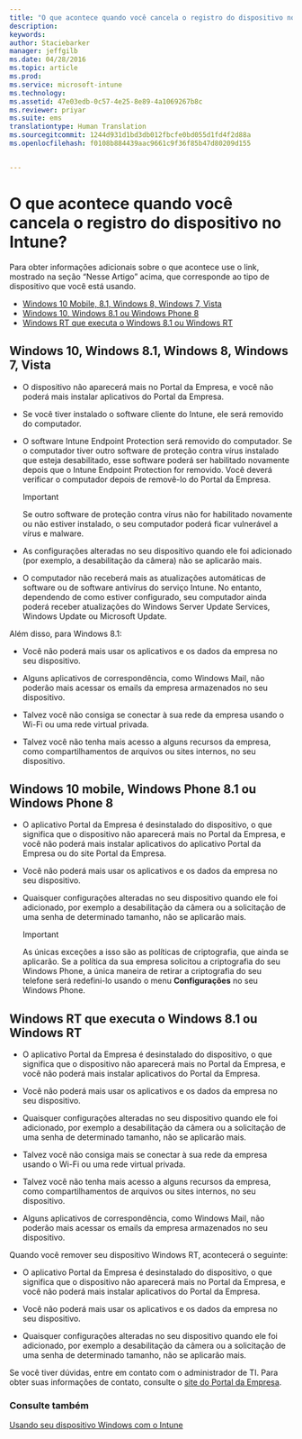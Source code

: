 ```yaml
---
title: "O que acontece quando você cancela o registro do dispositivo no Intune? | Microsoft Intune"
description: 
keywords: 
author: Staciebarker
manager: jeffgilb
ms.date: 04/28/2016
ms.topic: article
ms.prod: 
ms.service: microsoft-intune
ms.technology: 
ms.assetid: 47e03edb-0c57-4e25-8e89-4a1069267b8c
ms.reviewer: priyar
ms.suite: ems
translationtype: Human Translation
ms.sourcegitcommit: 1244d931d1bd3db012fbcfe0bd055d1fd4f2d88a
ms.openlocfilehash: f0108b884439aac9661c9f36f85b47d80209d155


---
```



# O que acontece quando você cancela o registro do dispositivo no Intune?

Para obter informações adicionais sobre o que acontece use o link, mostrado na seção “Nesse Artigo” acima, que corresponde ao tipo de dispositivo que você está usando.

- [Windows 10 Mobile, 8.1, Windows 8, Windows 7, Vista](#windows-10-mobile--8-1,-windows-8,-windows-7,-vista)
- [Windows 10, Windows 8.1 ou Windows Phone 8](#windows-10--windows-8-1-or-windows-phone-8)
- [Windows RT que executa o Windows 8.1 ou Windows RT](#windows-rt-running-windows-8-1-or-windows-rt)


## Windows 10, Windows 8.1, Windows 8, Windows 7, Vista

-   O dispositivo não aparecerá mais no Portal da Empresa, e você não poderá mais instalar aplicativos do Portal da Empresa.

-   Se você tiver instalado o software cliente do Intune, ele será removido do computador.

-   O software Intune Endpoint Protection será removido do computador. Se o computador tiver outro software de proteção contra vírus instalado que esteja desabilitado, esse software poderá ser habilitado novamente depois que o Intune Endpoint Protection for removido. Você deverá verificar o computador depois de removê-lo do Portal da Empresa.

    > [!IMPORTANT]
    > Se outro software de proteção contra vírus não for habilitado novamente ou não estiver instalado, o seu computador poderá ficar vulnerável a vírus e malware.

-   As configurações alteradas no seu dispositivo quando ele foi adicionado (por exemplo, a desabilitação da câmera) não se aplicarão mais.

-   O computador não receberá mais as atualizações automáticas de software ou de software antivírus do serviço Intune. No entanto, dependendo de como estiver configurado, seu computador ainda poderá receber atualizações do Windows Server Update Services, Windows Update ou Microsoft Update.

Além disso, para Windows 8.1:

-   Você não poderá mais usar os aplicativos e os dados da empresa no seu dispositivo.

-   Alguns aplicativos de correspondência, como Windows Mail, não poderão mais acessar os emails da empresa armazenados no seu dispositivo.

-   Talvez você não consiga se conectar à sua rede da empresa usando o Wi-Fi ou uma rede virtual privada.

-   Talvez você não tenha mais acesso a alguns recursos da empresa, como compartilhamentos de arquivos ou sites internos, no seu dispositivo.

## Windows 10 mobile, Windows Phone 8.1 ou Windows Phone 8

-   O aplicativo Portal da Empresa é desinstalado do dispositivo, o que significa que o dispositivo não aparecerá mais no Portal da Empresa, e você não poderá mais instalar aplicativos do aplicativo Portal da Empresa ou do site Portal da Empresa.

-   Você não poderá mais usar os aplicativos e os dados da empresa no seu dispositivo.

-   Quaisquer configurações alteradas no seu dispositivo quando ele foi adicionado, por exemplo a desabilitação da câmera ou a solicitação de uma senha de determinado tamanho, não se aplicarão mais.

    > [!IMPORTANT]
    > As únicas exceções a isso são as políticas de criptografia, que ainda se aplicarão. Se a política da sua empresa solicitou a criptografia do seu Windows Phone, a única maneira de retirar a criptografia do seu telefone será redefini-lo usando o menu **Configurações** no seu Windows Phone.

## Windows RT que executa o Windows 8.1 ou Windows RT

-   O aplicativo Portal da Empresa é desinstalado do dispositivo, o que significa que o dispositivo não aparecerá mais no Portal da Empresa, e você não poderá mais instalar aplicativos do Portal da Empresa.

-   Você não poderá mais usar os aplicativos e os dados da empresa no seu dispositivo.

-   Quaisquer configurações alteradas no seu dispositivo quando ele foi adicionado, por exemplo a desabilitação da câmera ou a solicitação de uma senha de determinado tamanho, não se aplicarão mais.

-   Talvez você não consiga mais se conectar à sua rede da empresa usando o Wi-Fi ou uma rede virtual privada.

-   Talvez você não tenha mais acesso a alguns recursos da empresa, como compartilhamentos de arquivos ou sites internos, no seu dispositivo.

-   Alguns aplicativos de correspondência, como Windows Mail, não poderão mais acessar os emails da empresa armazenados no seu dispositivo.

Quando você remover seu dispositivo Windows RT, acontecerá o seguinte:

-   O aplicativo Portal da Empresa é desinstalado do dispositivo, o que significa que o dispositivo não aparecerá mais no Portal da Empresa, e você não poderá mais instalar aplicativos do Portal da Empresa.

-   Você não poderá mais usar os aplicativos e os dados da empresa no seu dispositivo.

-   Quaisquer configurações alteradas no seu dispositivo quando ele foi adicionado, por exemplo a desabilitação da câmera ou a solicitação de uma senha de determinado tamanho, não se aplicarão mais.

Se você tiver dúvidas, entre em contato com o administrador de TI. Para obter suas informações de contato, consulte o [site do Portal da Empresa](http://portal.manage.microsoft.com).

### Consulte também
[Usando seu dispositivo Windows com o Intune](using-your-windows-device-with-intune.md)


<!--HONumber=Jun16_HO4-->


